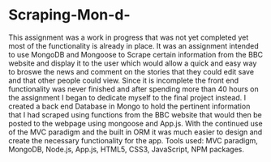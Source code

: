 # Scraping-Mon-d-
This assignment was a work in progress that was not yet completed yet most of the functionality is already in place. It was an assignment intended to use MongoDB and Mongoose to Scrape certain information from the BBC website and display it to the user which would allow a quick and easy way to broswe the news and comment on the stories that they could edit save and that other people could view. Since it is incomplete the front end functionality was never finished and after spending more than 40 hours on the assignment I began to dedicate myself to the final project instead. I created a back end Database in Mongo to hold the pertinent information that I had scraped using functions from the BBC website that would then be posted to the webpage using mongoose and App.js. With the continued use of the MVC paradigm and the built in ORM it was much easier to design and create the necessary functionality for the app. 
Tools used: MVC paradigm, MongoDB, Node.js, App.js, HTML5, CSS3, JavaScript, NPM packages.
